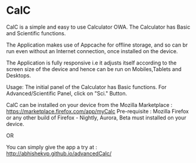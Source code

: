 CalC
====

CalC is a simple and easy to use Calculator OWA.
The Calculator has Basic and Scientific functions.

The Application makes use of Appcache for offline storage, and so can br run even without an Internet connection, once installed on the device.

The Application is fully responsive i.e it adjusts itself according to the screen size of the device and hence can be run on Mobiles,Tablets and Desktops.

Usage: The initial panel of the Calculator has Basic functions. For Advanced/Scientific Panel, click on "Sci." Button.

CalC can be installed on your device from the Mozilla Marketplace : https://marketplace.firefox.com/app/myCalc
Pre-requisite : Mozilla Firefox or any other build of Firefox - Nightly, Aurora, Beta must installed on your device.

OR

You can simply give the app a try at : http://abhishekvp.github.io/advancedCalc/


